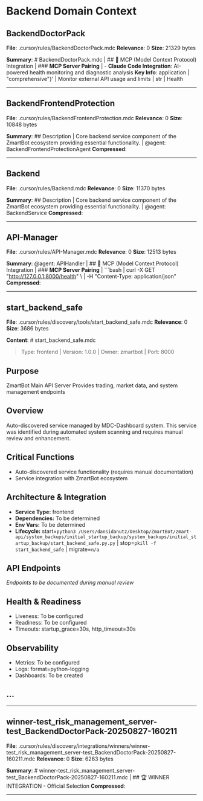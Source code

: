 # Backend Domain Context

## BackendDoctorPack
**File**: .cursor/rules/BackendDoctorPack.mdc
**Relevance**: 0
**Size**: 21329 bytes

**Summary**: # BackendDoctorPack.mdc | ## 🤖 MCP (Model Context Protocol) Integration | ### **MCP Server Pairing** | - **Claude Code Integration**: AI-powered health monitoring and diagnostic analysis
**Key Info**: application | "comprehensive"}' | Monitor external API usage and limits | str | Health

---

## BackendFrontendProtection
**File**: .cursor/rules/BackendFrontendProtection.mdc
**Relevance**: 0
**Size**: 10848 bytes

**Summary**: ## Description | Core backend service component of the ZmartBot ecosystem providing essential functionality. | @agent: BackendFrontendProtectionAgent
**Compressed**: 

---

## Backend
**File**: .cursor/rules/Backend.mdc
**Relevance**: 0
**Size**: 11370 bytes

**Summary**: ## Description | Core backend service component of the ZmartBot ecosystem providing essential functionality. | @agent: BackendService
**Compressed**: 

---

## API-Manager
**File**: .cursor/rules/API-Manager.mdc
**Relevance**: 0
**Size**: 12513 bytes

**Summary**: @agent: APIHandler | ## 🤖 MCP (Model Context Protocol) Integration | ### **MCP Server Pairing** | ```bash | curl -X GET "http://127.0.0.1:8000/health" \ | -H "Content-Type: application/json"
**Compressed**: 

---

## start_backend_safe
**File**: .cursor/rules/discovery/tools/start_backend_safe.mdc
**Relevance**: 0
**Size**: 3686 bytes

**Content**: # start_backend_safe.mdc
> Type: frontend | Version: 1.0.0 | Owner: zmartbot | Port: 8000

## Purpose
ZmartBot Main API Server
Provides trading, market data, and system management endpoints

## Overview
Auto-discovered service managed by MDC-Dashboard system. This service was identified during automated system scanning and requires manual review and enhancement.

## Critical Functions
- Auto-discovered service functionality (requires manual documentation)
- Service integration with ZmartBot ecosystem

## Architecture & Integration
- **Service Type:** frontend
- **Dependencies:** To be determined
- **Env Vars:** To be determined  
- **Lifecycle:** start=`python3 /Users/dansidanutz/Desktop/ZmartBot/zmart-api/system_backups/initial_startup_backup/system_backups/initial_startup_backup/start_backend_safe.py.py` | stop=`pkill -f start_backend_safe` | migrate=`n/a`

## API Endpoints
*Endpoints to be documented during manual review*

## Health & Readiness
- Liveness: To be configured
- Readiness: To be configured
- Timeouts: startup_grace=30s, http_timeout=30s

## Observability
- Metrics: To be configured
- Logs: format=python-logging
- Dashboards: To be created



## ...

---

## winner-test_risk_management_server-test_BackendDoctorPack-20250827-160211
**File**: .cursor/rules/discovery/integrations/winners/winner-test_risk_management_server-test_BackendDoctorPack-20250827-160211.mdc
**Relevance**: 0
**Size**: 6263 bytes

**Summary**: # winner-test_risk_management_server-test_BackendDoctorPack-20250827-160211.mdc | ## 🏆 WINNER INTEGRATION - Official Selection
**Compressed**: 

---

